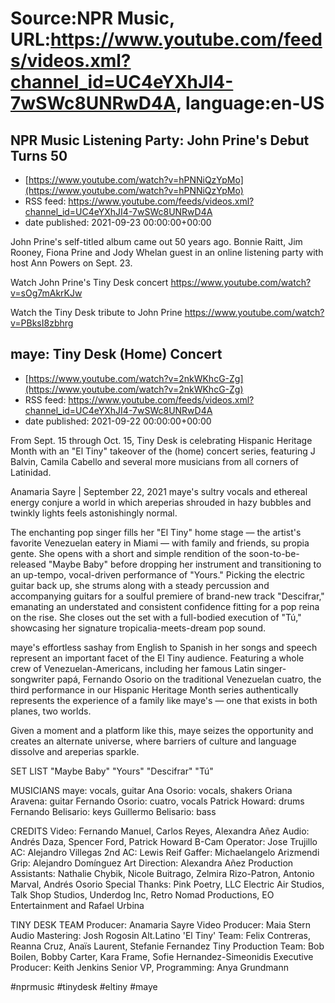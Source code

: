 # Source:NPR Music, URL:https://www.youtube.com/feeds/videos.xml?channel_id=UC4eYXhJI4-7wSWc8UNRwD4A, language:en-US

## NPR Music Listening Party: John Prine's Debut Turns 50
 - [https://www.youtube.com/watch?v=hPNNiQzYpMo](https://www.youtube.com/watch?v=hPNNiQzYpMo)
 - RSS feed: https://www.youtube.com/feeds/videos.xml?channel_id=UC4eYXhJI4-7wSWc8UNRwD4A
 - date published: 2021-09-23 00:00:00+00:00

John Prine's self-titled album came out 50 years ago. Bonnie Raitt, Jim Rooney, Fiona Prine and Jody Whelan guest in an online listening party with host Ann Powers on Sept. 23.

Watch John Prine's Tiny Desk concert
https://www.youtube.com/watch?v=sOg7mAkrKJw

Watch the Tiny Desk tribute to John Prine
https://www.youtube.com/watch?v=PBksI8zbhrg

## maye: Tiny Desk (Home) Concert
 - [https://www.youtube.com/watch?v=2nkWKhcG-Zg](https://www.youtube.com/watch?v=2nkWKhcG-Zg)
 - RSS feed: https://www.youtube.com/feeds/videos.xml?channel_id=UC4eYXhJI4-7wSWc8UNRwD4A
 - date published: 2021-09-22 00:00:00+00:00

From Sept. 15 through Oct. 15, Tiny Desk is celebrating Hispanic Heritage Month with an "El Tiny" takeover of the (home) concert series, featuring J Balvin, Camila Cabello and several more musicians from all corners of Latinidad.

Anamaria Sayre | September 22, 2021
maye's sultry vocals and ethereal energy conjure a world in which areperias shrouded in hazy bubbles and twinkly lights feels astonishingly normal.

The enchanting pop singer fills her "El Tiny" home stage — the artist's favorite Venezuelan eatery in Miami — with family and friends, su propia gente. She opens with a short and simple rendition of the soon-to-be-released "Maybe Baby" before dropping her instrument and transitioning to an up-tempo, vocal-driven performance of "Yours." Picking the electric guitar back up, she strums along with a steady percussion and accompanying guitars for a soulful premiere of brand-new track "Descifrar," emanating an understated and consistent confidence fitting for a pop reina on the rise. She closes out the set with a full-bodied execution of "Tú," showcasing her signature tropicalia-meets-dream pop sound.

maye's effortless sashay from English to Spanish in her songs and speech represent an important facet of the El Tiny audience. Featuring a whole crew of Venezuelan-Americans, including her famous Latin singer-songwriter papá, Fernando Osorio on the traditional Venezuelan cuatro, the third performance in our Hispanic Heritage Month series authentically represents the experience of a family like maye's — one that exists in both planes, two worlds.

Given a moment and a platform like this, maye seizes the opportunity and creates an alternate universe, where barriers of culture and language dissolve and areperias sparkle.

SET LIST
"Maybe Baby"
"Yours"
"Descifrar"
"Tú"

MUSICIANS
maye: vocals, guitar
Ana Osorio: vocals, shakers
Oriana Aravena: guitar
Fernando Osorio: cuatro, vocals
Patrick Howard: drums
Fernando Belisario: keys
Guillermo Belisario: bass

CREDITS
Video: Fernando Manuel, Carlos Reyes, Alexandra Añez
Audio: Andrés Daza, Spencer Ford, Patrick Howard
B-Cam Operator: Jose Trujillo
AC: Alejandro Villegas
2nd AC: Lewis Reif
Gaffer: Michaelangelo Arizmendi
Grip: Alejandro Domínguez
Art Direction: Alexandra Añez
Production Assistants: Nathalie Chybik, Nicole Buitrago, Zelmira Rizo-Patron, Antonio Marval, Andrés Osorio
Special Thanks: Pink Poetry, LLC Electric Air Studios, Talk Shop Studios, Underdog Inc, Retro Nomad Productions, EO Entertainment and Rafael Urbina

TINY DESK TEAM
Producer: Anamaria Sayre
Video Producer: Maia Stern
Audio Mastering: Josh Rogosin
Alt.Latino 'El Tiny' Team: Felix Contreras, Reanna Cruz, Anaïs Laurent, Stefanie Fernandez
Tiny Production Team: Bob Boilen, Bobby Carter, Kara Frame, Sofie Hernandez-Simeonidis
Executive Producer: Keith Jenkins
Senior VP, Programming: Anya Grundmann

#nprmusic #tinydesk #eltiny #maye

